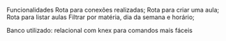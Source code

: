Funcionalidades
    Rota para conexões realizadas;
    Rota para criar uma aula;
    Rota para listar aulas
        Filtrar por matéria, dia da semana e horário;
         
Banco utilizado: relacional com knex para comandos mais fáceis